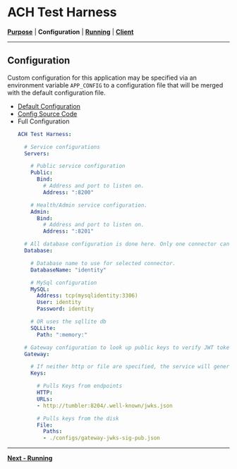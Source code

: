<!-- generated-from:ffc70e27a2451af4f4b7db574a56e1124b0fa0a3a8a70bf0af3d472d6ea05e43 DO NOT REMOVE, DO UPDATE -->
# ACH Test Harness
**[Purpose](README.md)** | **Configuration** | **[Running](RUNNING.md)** | **[Client](../pkg/client/README.md)**

---

## Configuration
Custom configuration for this application may be specified via an environment variable `APP_CONFIG` to a configuration file that will be merged with the default configuration file.

- [Default Configuration](../configs/config.default.yml)
- [Config Source Code](../pkg/service/model_config.go)
- Full Configuration
  ```yaml
  ACH Test Harness:

    # Service configurations
    Servers:

      # Public service configuration
      Public:
        Bind:
          # Address and port to listen on.
          Address: ":8200"

      # Health/Admin service configuration.
      Admin:
        Bind:
          # Address and port to listen on.
          Address: ":8201"

    # All database configuration is done here. Only one connector can be configured.
    Database:

      # Database name to use for selected connector.
      DatabaseName: "identity"

      # MySql configuration
      MySQL:  
        Address: tcp(mysqlidentity:3306)
        User: identity
        Password: identity

      # OR uses the sqllite db
      SQLLite:
        Path: ":memory:"

    # Gateway configuration to look up public keys to verify JWT tokens.
    Gateway:

      # If neither http or file are specified, the service will generate random keys
      Keys:

        # Pulls Keys from endpoints
        HTTP:
        URLs:
        - http://tumbler:8204/.well-known/jwks.json

        # Pulls keys from the disk
        File:
          Paths: 
          - ./configs/gateway-jwks-sig-pub.json

  ```

---
**[Next - Running](RUNNING.md)**
